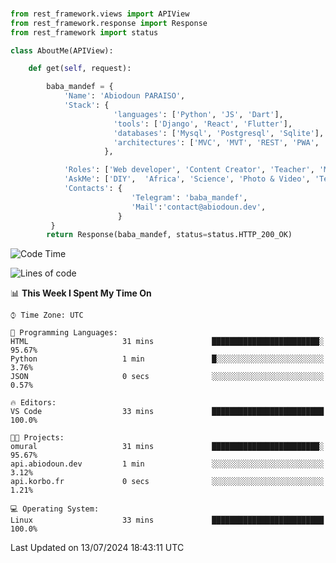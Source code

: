 ###
```python
from rest_framework.views import APIView
from rest_framework.response import Response
from rest_framework import status

class AboutMe(APIView):

    def get(self, request):

        baba_mandef = {
            'Name': 'Abiodoun PARAISO',
            'Stack': {
                       'languages': ['Python', 'JS', 'Dart'],
                       'tools': ['Django', 'React', 'Flutter'],
                       'databases': ['Mysql', 'Postgresql', 'Sqlite'],
                       'architectures': ['MVC', 'MVT', 'REST', 'PWA', 'SPA', 'MicroServices']
                     },

            'Roles': ['Web developer', 'Content Creator', 'Teacher', 'Mentor'],
            'AskMe': ['DIY',  'Africa', 'Science', 'Photo & Video', 'Tech'],
            'Contacts': {
                           'Telegram': 'baba_mandef',
                           'Mail':'contact@abiodoun.dev',
                        }
         }
        return Response(baba_mandef, status=status.HTTP_200_OK)

```                    

<!--START_SECTION:waka-->
![Code Time](http://img.shields.io/badge/Code%20Time-1%2C102%20hrs%2022%20mins-blue)

![Lines of code](https://img.shields.io/badge/From%20Hello%20World%20I%27ve%20Written-420%20Thousand%20lines%20of%20code-blue)

📊 **This Week I Spent My Time On** 

```text
⌚︎ Time Zone: UTC

💬 Programming Languages: 
HTML                     31 mins             ████████████████████████░   95.67% 
Python                   1 min               █░░░░░░░░░░░░░░░░░░░░░░░░   3.76% 
JSON                     0 secs              ░░░░░░░░░░░░░░░░░░░░░░░░░   0.57%

🔥 Editors: 
VS Code                  33 mins             █████████████████████████   100.0%

🐱‍💻 Projects: 
omural                   31 mins             ████████████████████████░   95.67% 
api.abiodoun.dev         1 min               ░░░░░░░░░░░░░░░░░░░░░░░░░   3.12% 
api.korbo.fr             0 secs              ░░░░░░░░░░░░░░░░░░░░░░░░░   1.21%

💻 Operating System: 
Linux                    33 mins             █████████████████████████   100.0%

```


 Last Updated on 13/07/2024 18:43:11 UTC
<!--END_SECTION:waka-->
